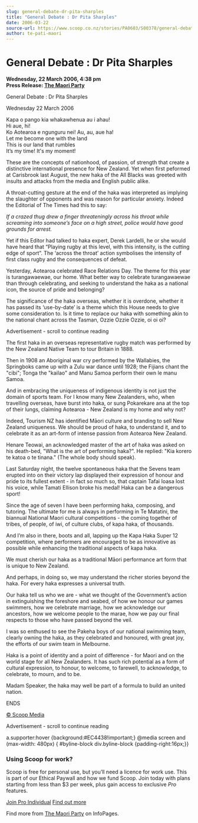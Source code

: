 ```yaml
---
slug: general-debate-dr-pita-sharples
title: "General Debate : Dr Pita Sharples"
date: 2006-03-22
source-url: https://www.scoop.co.nz/stories/PA0603/S00378/general-debate-dr-pita-sharples.htm
author: te-pati-maori
---
```

General Debate : Dr Pita Sharples
=================================

**Wednesday, 22 March 2006, 4:38 pm**  
**Press Release: [The Maori Party](https://info.scoop.co.nz/The_Maori_Party)**

General Debate : Dr Pita Sharples

Wednesday 22 March 2006

Kapa o pango kia whakawhenua au i ahau!  
Hi aue, hi!  
Ko Aotearoa e ngunguru nei! Au, au, aue ha!  
Let me become one with the land  
This is our land that rumbles  
It’s my time! It's my moment!

These are the concepts of nationhood, of passion, of strength that create a distinctive international presence for New Zealand. Yet when first peformed at Carisbrook last August, the new haka of the All Blacks was greeted with insults and attacks from the media and English public alike.

A throat-cutting gesture at the end of the haka was interpreted as implying the slaughter of opponents and was reason for particular anxiety. Indeed the Editorial of The Times had this to say:

_If a crazed thug drew a finger threateningly across his throat while screaming into someone’s face on a high street, police would have good grounds for arrest._

Yet if this Editor had talked to haka expert, Derek Lardelli, he or she would have heard that “Playing rugby at this level, with this intensity, is the cutting edge of sport”. The ‘across the throat’ action symbolises the intensity of first class rugby and the consequences of defeat.

Yesterday, Aotearoa celebrated Race Relations Day. The theme for this year is turangawaewae, our home. What better way to celebrate turangawaewae than through celebrating, and seeking to understand the haka as a national icon, the source of pride and belonging?

The significance of the haka overseas, whether it is overdone, whether it has passed its ‘use-by-date’ is a theme which this House needs to give some consideration to. Is it time to replace our haka with something akin to the national chant across the Tasman, Ozzie Ozzie Ozzie, oi oi oi?

Advertisement - scroll to continue reading





The first haka in an overseas representative rugby match was performed by the New Zealand Native Team to tour Britain in 1888.

Then in 1908 an Aboriginal war cry performed by the Wallabies, the Springboks came up with a Zulu war dance until 1928; the Fijians chant the "cibi"; Tonga the "kailao" and Manu Samoa perform their own le manu Samoa.

And in embracing the uniqueness of indigenous identity is not just the domain of sports team. For I know many New Zealanders, who, when travelling overseas, have burst into haka, or sung Pokarekare ana at the top of their lungs, claiming Aotearoa - New Zealand is my home and why not?

Indeed, Tourism NZ has identified Māori culture and branding to sell New Zealand uniqueness. We should be proud of haka, to understand it, and to celebrate it as an art-form of intense passion from Aotearoa New Zealand.

Henare Teowai, an acknowledged master of the art of haka was asked on his death-bed, "What is the art of performing haka?". He replied: "Kia korero te katoa o te tinana." (The whole body should speak).

Last Saturday night, the twelve spontaneous haka that the Sevens team erupted into on their victory lap displayed their expression of honour and pride to its fullest extent - in fact so much so, that captain Tafai Ioasa lost his voice, while Tamati Ellison broke his medal! Haka can be a dangerous sport!

Since the age of seven I have been performing haka, composing, and tutoring. The ultimate for me is always in performing in Te Matatini, the biannual National Maori cultural competitions - the coming together of tribes, of people, of iwi, of culture clubs, of kapa haka, of thousands.

And I’m also in there, boots and all, lapping up the Kapa Haka Super 12 competition, where performers are encouraged to be as innovative as possible while enhancing the traditional aspects of kapa haka.

We must cherish our haka as a traditional Māori performance art form that is unique to New Zealand.

And perhaps, in doing so, we may understand the richer stories beyond the haka. For every haka expresses a universal truth.

Our haka tell us who we are - what we thought of the Government’s action in extinguishing the foreshore and seabed, of how we honour our games swimmers, how we celebrate marriage, how we acknowledge our ancestors, how we welcome people to the marae, how we pay our final respects to those who have passed beyond the veil.

I was so enthused to see the Pakeha boys of our national swimming team, clearly owning the haka, as they celebrated and honoured, with great joy, the efforts of our swim team in Melbourne.

Haka is a point of identity and a point of difference - for Maori and on the world stage for all New Zealanders. It has such rich potential as a form of cultural expression, to honour, to welcome, to farewell, to acknowledge, to celebrate, to mourn, and to be.

Madam Speaker, the haka may well be part of a formula to build an united nation.

ENDS

[© Scoop Media](http://www.scoop.co.nz/about/terms.html)  

Advertisement - scroll to continue reading



a.supporter:hover {background:#EC4438!important;} @media screen and (max-width: 480px) { #byline-block div.byline-block {padding-right:16px;}}

### Using Scoop for work?

Scoop is free for personal use, but you’ll need a licence for work use. This is part of our Ethical Paywall and how we fund Scoop. Join today with plans starting from less than $3 per week, plus gain access to exclusive _Pro_ features.  
  
[Join Pro Individual](https://pro.scoop.co.nz/Individual/?from=ProIn24) [Find out more](https://pro.scoop.co.nz/using-scoop-for-work/?from=ProIn24)

Find more from [The Maori Party](https://info.scoop.co.nz/The_Maori_Party) on InfoPages.